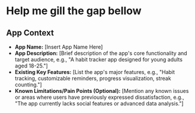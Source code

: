 # Help me gill the gap bellow

## App Context
*   **App Name:** [Insert App Name Here]
*   **App Description:** [Brief description of the app's core functionality and target audience, e.g., "A habit tracker app designed for young adults aged 18-25."]
*   **Existing Key Features:** [List the app's major features, e.g., "Habit tracking, customizable reminders, progress visualization, streak counting."]
*   **Known Limitations/Pain Points (Optional):** [Mention any known issues or areas where users have previously expressed dissatisfaction, e.g., "The app currently lacks social features or advanced data analysis."]